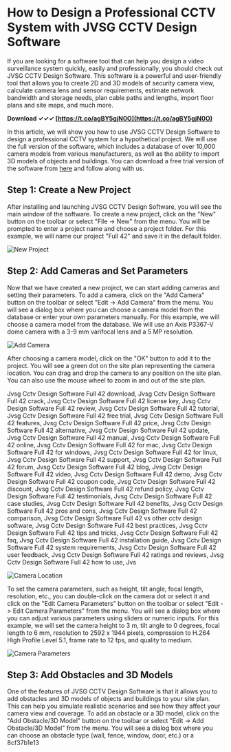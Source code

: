 
 
# How to Design a Professional CCTV System with JVSG CCTV Design Software
 
If you are looking for a software tool that can help you design a video surveillance system quickly, easily and professionally, you should check out JVSG CCTV Design Software. This software is a powerful and user-friendly tool that allows you to create 2D and 3D models of security camera view, calculate camera lens and sensor requirements, estimate network bandwidth and storage needs, plan cable paths and lengths, import floor plans and site maps, and much more.
 
**Download ✓✓✓ [https://t.co/agBY5gjN0O](https://t.co/agBY5gjN0O)**


 
In this article, we will show you how to use JVSG CCTV Design Software to design a professional CCTV system for a hypothetical project. We will use the full version of the software, which includes a database of over 10,000 camera models from various manufacturers, as well as the ability to import 3D models of objects and buildings. You can download a free trial version of the software from [here](https://www.jvsg.com/download-now/) and follow along with us.
 
## Step 1: Create a New Project
 
After installing and launching JVSG CCTV Design Software, you will see the main window of the software. To create a new project, click on the "New" button on the toolbar or select "File -> New" from the menu. You will be prompted to enter a project name and choose a project folder. For this example, we will name our project "Full 42" and save it in the default folder.
 
![New Project](images/new_project.png)
 
## Step 2: Add Cameras and Set Parameters
 
Now that we have created a new project, we can start adding cameras and setting their parameters. To add a camera, click on the "Add Camera" button on the toolbar or select "Edit -> Add Camera" from the menu. You will see a dialog box where you can choose a camera model from the database or enter your own parameters manually. For this example, we will choose a camera model from the database. We will use an Axis P3367-V dome camera with a 3-9 mm varifocal lens and a 5 MP resolution.
 
![Add Camera](images/add_camera.png)
 
After choosing a camera model, click on the "OK" button to add it to the project. You will see a green dot on the site plan representing the camera location. You can drag and drop the camera to any position on the site plan. You can also use the mouse wheel to zoom in and out of the site plan.
 
Jvsg Cctv Design Software Full 42 download,  Jvsg Cctv Design Software Full 42 crack,  Jvsg Cctv Design Software Full 42 license key,  Jvsg Cctv Design Software Full 42 review,  Jvsg Cctv Design Software Full 42 tutorial,  Jvsg Cctv Design Software Full 42 free trial,  Jvsg Cctv Design Software Full 42 features,  Jvsg Cctv Design Software Full 42 price,  Jvsg Cctv Design Software Full 42 alternative,  Jvsg Cctv Design Software Full 42 update,  Jvsg Cctv Design Software Full 42 manual,  Jvsg Cctv Design Software Full 42 online,  Jvsg Cctv Design Software Full 42 for mac,  Jvsg Cctv Design Software Full 42 for windows,  Jvsg Cctv Design Software Full 42 for linux,  Jvsg Cctv Design Software Full 42 support,  Jvsg Cctv Design Software Full 42 forum,  Jvsg Cctv Design Software Full 42 blog,  Jvsg Cctv Design Software Full 42 video,  Jvsg Cctv Design Software Full 42 demo,  Jvsg Cctv Design Software Full 42 coupon code,  Jvsg Cctv Design Software Full 42 discount,  Jvsg Cctv Design Software Full 42 refund policy,  Jvsg Cctv Design Software Full 42 testimonials,  Jvsg Cctv Design Software Full 42 case studies,  Jvsg Cctv Design Software Full 42 benefits,  Jvsg Cctv Design Software Full 42 pros and cons,  Jvsg Cctv Design Software Full 42 comparison,  Jvsg Cctv Design Software Full 42 vs other cctv design software,  Jvsg Cctv Design Software Full 42 best practices,  Jvsg Cctv Design Software Full 42 tips and tricks,  Jvsg Cctv Design Software Full 42 faq,  Jvsg Cctv Design Software Full 42 installation guide,  Jvsg Cctv Design Software Full 42 system requirements,  Jvsg Cctv Design Software Full 42 user feedback,  Jvsg Cctv Design Software Full 42 ratings and reviews,  Jvsg Cctv Design Software Full 42 how to use,  Jvs
 
![Camera Location](images/camera_location.png)
 
To set the camera parameters, such as height, tilt angle, focal length, resolution, etc., you can double-click on the camera dot or select it and click on the "Edit Camera Parameters" button on the toolbar or select "Edit -> Edit Camera Parameters" from the menu. You will see a dialog box where you can adjust various parameters using sliders or numeric inputs. For this example, we will set the camera height to 3 m, tilt angle to 0 degrees, focal length to 6 mm, resolution to 2592 x 1944 pixels, compression to H.264 High Profile Level 5.1, frame rate to 12 fps, and quality to medium.
 
![Camera Parameters](images/camera_parameters.png)
 
## Step 3: Add Obstacles and 3D Models
 
One of the features of JVSG CCTV Design Software is that it allows you to add obstacles and 3D models of objects and buildings to your site plan. This can help you simulate realistic scenarios and see how they affect your camera view and coverage. To add an obstacle or a 3D model, click on the "Add Obstacle/3D Model" button on the toolbar or select "Edit -> Add Obstacle/3D Model" from the menu. You will see a dialog box where you can choose an obstacle type (wall, fence, window, door, etc.) or a
 8cf37b1e13
 
